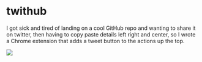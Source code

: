 # twithub
I got sick and tired of landing on a cool GitHub repo and wanting to share it on twitter, then having to copy paste details left right and center, so I wrote a Chrome extension that adds a tweet button to the actions up the top.

![](http://dl.dropbox.com/u/3155323/Screenshots/l.png)
